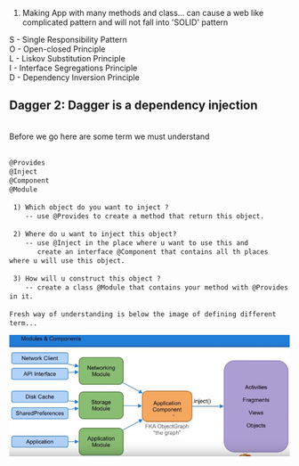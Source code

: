1) Making App with many methods and class... can cause a web like complicated pattern and will not fall into 'SOLID' pattern<br>

S - Single Responsibility Pattern<br/>
O - Open-closed Principle<br/>
L - Liskov Substitution Principle<br/>
I - Interface Segregations Principle<br/>
D - Dependency Inversion Principle

<h2> Dagger 2: Dagger is a dependency injection </h2>
<br/> Before we go here are some term we must understand

 ```
 
 @Provides
 @Inject
 @Component
 @Module
 
  1) Which object do you want to inject ?
     -- use @Provides to create a method that return this object.
	 
  2) Where do u want to inject this object?
     -- use @Inject in the place where u want to use this and 
		create an interface @Component that contains all th places where u will use this object.
	 
  3) How will u construct this object ?
	 -- create a class @Module that contains your method with @Provides in it.

 Fresh way of understanding is below the image of defining different term...
 
 ```
 ![](https://github.com/eftakharahamaddb/SkillDevelopment/blob/master/images/dagger_snappet.JPG)
